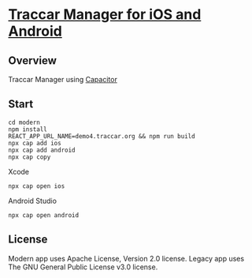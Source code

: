 # [Traccar Manager for iOS and Android](https://www.traccar.org)

## Overview

Traccar Manager using [Capacitor](https://github.com/ionic-team/capacitor)

## Start
```
cd modern
npm install
REACT_APP_URL_NAME=demo4.traccar.org && npm run build
npx cap add ios
npx cap add android
npx cap copy
```
Xcode
```
npx cap open ios
```

Android Studio
```
npx cap open android
```


## License

Modern app uses Apache License, Version 2.0 license.
Legacy app uses The GNU General Public License v3.0 license.
